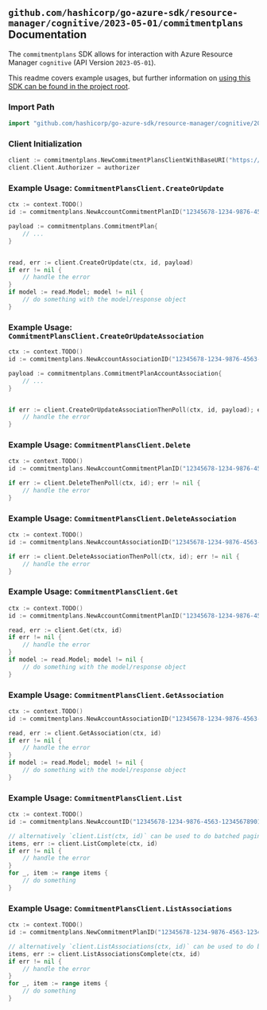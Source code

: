 
## `github.com/hashicorp/go-azure-sdk/resource-manager/cognitive/2023-05-01/commitmentplans` Documentation

The `commitmentplans` SDK allows for interaction with Azure Resource Manager `cognitive` (API Version `2023-05-01`).

This readme covers example usages, but further information on [using this SDK can be found in the project root](https://github.com/hashicorp/go-azure-sdk/tree/main/docs).

### Import Path

```go
import "github.com/hashicorp/go-azure-sdk/resource-manager/cognitive/2023-05-01/commitmentplans"
```


### Client Initialization

```go
client := commitmentplans.NewCommitmentPlansClientWithBaseURI("https://management.azure.com")
client.Client.Authorizer = authorizer
```


### Example Usage: `CommitmentPlansClient.CreateOrUpdate`

```go
ctx := context.TODO()
id := commitmentplans.NewAccountCommitmentPlanID("12345678-1234-9876-4563-123456789012", "example-resource-group", "accountName", "commitmentPlanName")

payload := commitmentplans.CommitmentPlan{
	// ...
}


read, err := client.CreateOrUpdate(ctx, id, payload)
if err != nil {
	// handle the error
}
if model := read.Model; model != nil {
	// do something with the model/response object
}
```


### Example Usage: `CommitmentPlansClient.CreateOrUpdateAssociation`

```go
ctx := context.TODO()
id := commitmentplans.NewAccountAssociationID("12345678-1234-9876-4563-123456789012", "example-resource-group", "commitmentPlanName", "accountAssociationName")

payload := commitmentplans.CommitmentPlanAccountAssociation{
	// ...
}


if err := client.CreateOrUpdateAssociationThenPoll(ctx, id, payload); err != nil {
	// handle the error
}
```


### Example Usage: `CommitmentPlansClient.Delete`

```go
ctx := context.TODO()
id := commitmentplans.NewAccountCommitmentPlanID("12345678-1234-9876-4563-123456789012", "example-resource-group", "accountName", "commitmentPlanName")

if err := client.DeleteThenPoll(ctx, id); err != nil {
	// handle the error
}
```


### Example Usage: `CommitmentPlansClient.DeleteAssociation`

```go
ctx := context.TODO()
id := commitmentplans.NewAccountAssociationID("12345678-1234-9876-4563-123456789012", "example-resource-group", "commitmentPlanName", "accountAssociationName")

if err := client.DeleteAssociationThenPoll(ctx, id); err != nil {
	// handle the error
}
```


### Example Usage: `CommitmentPlansClient.Get`

```go
ctx := context.TODO()
id := commitmentplans.NewAccountCommitmentPlanID("12345678-1234-9876-4563-123456789012", "example-resource-group", "accountName", "commitmentPlanName")

read, err := client.Get(ctx, id)
if err != nil {
	// handle the error
}
if model := read.Model; model != nil {
	// do something with the model/response object
}
```


### Example Usage: `CommitmentPlansClient.GetAssociation`

```go
ctx := context.TODO()
id := commitmentplans.NewAccountAssociationID("12345678-1234-9876-4563-123456789012", "example-resource-group", "commitmentPlanName", "accountAssociationName")

read, err := client.GetAssociation(ctx, id)
if err != nil {
	// handle the error
}
if model := read.Model; model != nil {
	// do something with the model/response object
}
```


### Example Usage: `CommitmentPlansClient.List`

```go
ctx := context.TODO()
id := commitmentplans.NewAccountID("12345678-1234-9876-4563-123456789012", "example-resource-group", "accountName")

// alternatively `client.List(ctx, id)` can be used to do batched pagination
items, err := client.ListComplete(ctx, id)
if err != nil {
	// handle the error
}
for _, item := range items {
	// do something
}
```


### Example Usage: `CommitmentPlansClient.ListAssociations`

```go
ctx := context.TODO()
id := commitmentplans.NewCommitmentPlanID("12345678-1234-9876-4563-123456789012", "example-resource-group", "commitmentPlanName")

// alternatively `client.ListAssociations(ctx, id)` can be used to do batched pagination
items, err := client.ListAssociationsComplete(ctx, id)
if err != nil {
	// handle the error
}
for _, item := range items {
	// do something
}
```
